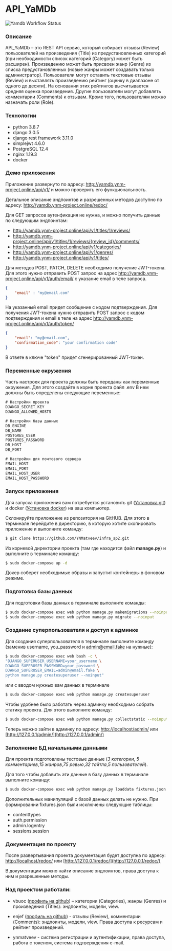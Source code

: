 # API_YaMDb

![Yamdb Workflow Status](https://github.com/ynmatveev/yamdb_final/actions/workflows/yamdb_workflow.yml/badge.svg?branch=master&event=push)

### Описание


API_YaMDb – это REST API сервис, который собирает отзывы (Review) пользователей на произведения (Title) из предустановленных категорий (при необходимости список категорий (Category) может быть расширен).
Произведению может быть присвоен жанр (Genre) из списка предустановленных (новые жанры может создавать только администратор).
Пользователи могут оставить текстовые отзывы (Review) и выставлять произведению рейтинг (оценку в диапазоне от одного до десяти). На основании этих рейтингов высчитывается средняя оценка произведения.
Другие пользователи могут добавлять комментарии (Comments) к отзывам.
Кроме того, пользователям можно назначать роли (Role).

### Технологии
- python 3.8.7
- django 3.0.5
- django rest framework 3.11.0
- simplejwt 4.6.0
- PostgreSQL 12.4
- nginx 1.19.3
- docker

### Демо приложения

 Приложение развернуто по адресу: http://yamdb.ynm-project.online/api/v1/ и можно проверить его функциональность.

 Детальное описание эндпоинтов и разрешенных методов доступно по адресу: http://yamdb.ynm-project.online/redoc/

 Для GET запросов аутенфикация не нужна, и можно получить данные по следующим эндпоинтам:

 - http://yamdb.ynm-project.online/api/v1/titles/1/reviews/
 - http://yamdb.ynm-project.online/api/v1/titles/1/reviews/{review_id}/comments/
 - http://yamdb.ynm-project.online/api/v1/categories/
 - http://yamdb.ynm-project.online/api/v1/genres/
 - http://yamdb.ynm-project.online/api/v1/titles/

Для методов POST, PATCH, DELETE необходимо получение JWT-токена. Для этого нужно отправить
POST запрос на адрес http://yamdb.ynm-project.online/api/v1/auth/email/ с указание email в теле запроса.

```json
{
    "email" : "my@email.com"
}
```

На указанный email придет сообщение с кодом подтверждения.
Для получения JWT-токена нужно отправить POST запрос с кодом подтверждения и email в теле на адрес http://yamdb.ynm-project.online/api/v1/auth/token/

```json
{
    "email": "my@email.com",
    "confirmation_code": "your confirmation code"
}
```

В ответе в ключе "token" придет сгенерированный JWT-токен.


### Переменные окружения

Часть настроек для проекта должны быть переданы как переменные окружения. Для этого создайте в корне проекта файл .env
В нем должны быть определены следующие переменные:
```txt
# Настройки проекта
DJANGO_SECRET_KEY
DJANGO_ALLOWED_HOSTS

# Настройки базы данных
DB_ENGINE
DB_NAME
POSTGRES_USER
POSTGRES_PASSWORD
DB_HOST
DB_PORT

# Настройки для почтового сервера
EMAIL_HOST
EMAIL_PORT
EMAIL_HOST_USER
EMAIL_HOST_PASSWORD
```

### Запуск приложения

Для запуска приложения вам потребуется установить git ([Установка git](https://git-scm.com/book/ru/v2/Введение-Установка-Git))  и docker ([Установка docker](https://www.docker.com/get-started)) на ваш компьютер.


Склонируйте приложение из репозитория на GitHUB. Для этого в терминале перейдите в директорию, в которую хотите скопировать приложение и выполните команду:

```bash
$ git clone https://github.com/YNMatveev/infra_sp2.git
```

Из корневой директории проекта (там где находится файл **manage.py**) и
выполните в терминале команду:

```bash
$ sudo docker-compose up -d
```

Докер соберет необходимые образы и запустит контейнеры в фоновом режиме.

### Подготовка базы данных

Для подготовки базы данных в терминале выполните команды:
```bash
$ sudo docker-compose exec web python manage.py makemigrations --noinput
$ sudo docker-compose exec web python manage.py migrate --noinput
```

### Создание суперпользователя и доступ к админке
Для создания суперпользователя в терминале выполните команду (заменив username, you_password и admin@email.fake на нужные):

```bash
$ sudo docker-compose exec web bash -c \
"DJANGO_SUPERUSER_USERNAME=your_username \
DJANGO_SUPERUSER_PASSWORD=your_password \
DJANGO_SUPERUSER_EMAIL=admin@email.fake \
python manage.py createsuperuser --noinput"
```
или с вводом нужных вам данных в терминале

```bash
$ sudo docker-compose exec web python manage.py createsuperuser
```

Чтобы удобнее было работать через админку необходимо собрать статику проекта. Для этого выполните команду:

```bash
$ sudo docker-compose exec web python manage.py collectstatic --noinput
```


Теперь можно зайти в админку по адресу:
[http://localhost/admin/](http://localhost/admin/) или [http://127.0.0.1/admin/](http://127.0.0.1/admin/)

### Заполнение БД начальными данными
Для проекта подготовлены тестовые данные (_3 категории_, _5 комментариев_,_15 жанров_,_75 ревью_,_32 тайтла_,_5 пользователей_).

Для того чтобы добавить эти данные в базу данных в терминале выполните команду:

```bash
$ sudo docker-compose exec web python manage.py loaddata fixtures.json
```

Дополнительных манипуляций с базой данных делать не нужно. При формировании fixtures.json были исключены следующие таблицы:
- contenttypes
- auth.permission
- admin.logentry
- sessions.session

### Документация по проекту
После развертывания проекта документация будет доступна по адресу:
[http://localhost/redoc/](http://localhost/redoc/) или [http://127.0.0.1/redoc/](http://127.0.0.1/redoc/)

В документации можно найти описание эндпоинтов, права доступа к ним и разрешенные методы.

### Над проектом работали:

* vbuoc ([профиль на github](https://github.com/vbuoc)) – категории (Categories), жанры (Genres) и произведения (Titles): эндпоинты, модели, view.

* enjef ([профиль на github](https://github.com/Enjef)) - отзывы (Review), комментарии (Comments): эндпоинты, модели, view. Права доступа к ресурсам и рейтинг произведений.

* ynmatveev - система регистрации и аутентификации, права доступа, работа с токеном, система подтверждения e-mail.
